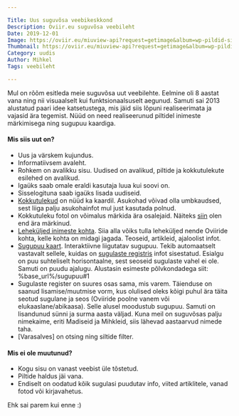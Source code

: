 ```yaml
---

Title: Uus suguvõsa veebikeskkond
Description: Oviir.eu suguvõsa veebileht
Date: 2019-12-01
Image: https://oviir.eu/miuview-api?request=getimage&album=wp-pildid-sisusse&item=2019-11-26-uus-veeb.jpg&size=800&mode=longest
Thumbnail: https://oviir.eu/miuview-api?request=getimage&album=wp-pildid-sisusse&item=2019-11-26-uus-veeb.jpg&size=600&mode=square
Category: uudis
Author: Mihkel
Tags: veebileht

---
```


Mul on rõõm esitleda meie suguvõsa uut veebilehte. Eelmine oli 8 aastat vana ning nii visuaalselt kui funktsionaalsuselt aegunud.
Samuti sai 2013 alustatud paari idee katsetustega, mis jäid siis lõpuni realiseerimata ja vajasid ära tegemist.
Nüüd on need realiseerunud piltidel inimeste märkimisega ning sugupuu kaardiga.

#### Mis siis uut on?

* Uus ja värskem kujundus.
* Informatiivsem avaleht.
* Rohkem on avalikku sisu. Uudised on avalikud, piltide ja kokkutulekute esilehed on avalikud.
* Igaüks saab omale eraldi kasutaja luua kui soovi on.
* Sisselogituna saab igaüks lisada uudiseid.
* [Kokkutulekud](%base_url%/kokkutulekud) on nüüd ka kaardil. Asukohad võivad olla umbkaudsed, sest liiga palju asukohainfot mul just kasutada polnud.
* Kokkutuleku fotol on võimalus märkida ära osalejaid. Näiteks [siin](%base_url%/kokkutulekud/2011) olen end ära märkinud.
* [Leheküljed inimeste kohta](%base_url%/oviirid). Siia alla võiks tulla leheküljed nende Oviiride kohta, kelle kohta on midagi jagada. Teoseid, artikleid, ajaloolist infot.
* [Sugupuu kaart](%base_url%/sugupuu). Interaktiivne liigutatav sugupuu. Tekib automaatselt vastavalt sellele, kuidas on [sugulaste registris](%base_url%/kontaktid) infot sisestatud. Esialgu on puu suhteliselt horisontaalne, sest seoseid sugulaste vahel ei ole. Samuti on puudu ajalugu. Alustasin esimeste põlvkondadega siit: %base_url%/sugupuu#1
* Sugulaste register on suures osas sama, mis varem. Täienduse on saanud lisamise/muutmise vorm, kus olulised oleks kõigi puhul ära täita seotud sugulane ja seos (Oviiride poolne vanem või elukaaslane/abikaasa). Selle alusel moodustub sugupuu. Samuti on lisandunud sünni ja surma aasta väljad. Kuna meil on suguvõsas palju nimekaime, eriti Madiseid ja Mihkleid, siis lähevad aastaarvud nimede taha.
* [Varasalves] on otsing ning siltide filter.

#### Mis ei ole muutunud?

* Kogu sisu on vanast veebist üle tõstetud.
* Piltide haldus jäi vana.
* Endiselt on oodatud kõik sugulasi puudutav info, viited artiklitele, vanad fotod või kirjavahetus.

Ehk sai parem kui enne :)
